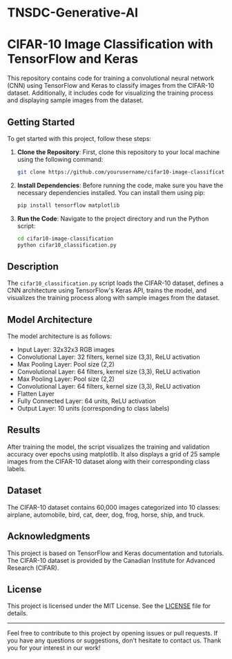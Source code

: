 # TNSDC-Generative-AI
# CIFAR-10 Image Classification with TensorFlow and Keras

This repository contains code for training a convolutional neural network (CNN) using TensorFlow and Keras to classify images from the CIFAR-10 dataset. Additionally, it includes code for visualizing the training process and displaying sample images from the dataset.

## Getting Started

To get started with this project, follow these steps:

1. **Clone the Repository**: First, clone this repository to your local machine using the following command:

    ```bash
    git clone https://github.com/yourusername/cifar10-image-classification.git
    ```

2. **Install Dependencies**: Before running the code, make sure you have the necessary dependencies installed. You can install them using pip:

    ```bash
    pip install tensorflow matplotlib
    ```

3. **Run the Code**: Navigate to the project directory and run the Python script:

    ```bash
    cd cifar10-image-classification
    python cifar10_classification.py
    ```

## Description

The `cifar10_classification.py` script loads the CIFAR-10 dataset, defines a CNN architecture using TensorFlow's Keras API, trains the model, and visualizes the training process along with sample images from the dataset.

## Model Architecture

The model architecture is as follows:

- Input Layer: 32x32x3 RGB images
- Convolutional Layer: 32 filters, kernel size (3,3), ReLU activation
- Max Pooling Layer: Pool size (2,2)
- Convolutional Layer: 64 filters, kernel size (3,3), ReLU activation
- Max Pooling Layer: Pool size (2,2)
- Convolutional Layer: 64 filters, kernel size (3,3), ReLU activation
- Flatten Layer
- Fully Connected Layer: 64 units, ReLU activation
- Output Layer: 10 units (corresponding to class labels)

## Results

After training the model, the script visualizes the training and validation accuracy over epochs using matplotlib. It also displays a grid of 25 sample images from the CIFAR-10 dataset along with their corresponding class labels.

## Dataset

The CIFAR-10 dataset contains 60,000 images categorized into 10 classes: airplane, automobile, bird, cat, deer, dog, frog, horse, ship, and truck.

## Acknowledgments

This project is based on TensorFlow and Keras documentation and tutorials. The CIFAR-10 dataset is provided by the Canadian Institute for Advanced Research (CIFAR).

## License

This project is licensed under the MIT License. See the [LICENSE](LICENSE) file for details.

---

Feel free to contribute to this project by opening issues or pull requests. If you have any questions or suggestions, don't hesitate to contact us. Thank you for your interest in our work!
